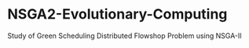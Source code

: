 # NSGA2-Evolutionary-Computing
Study of Green Scheduling Distributed Flowshop Problem using NSGA-II
